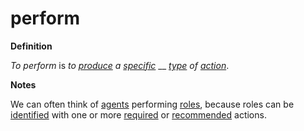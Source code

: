 # perform

**Definition**

_To perform_ is _to_ [_produce_](https://github.com/gcassel/Modular-Organization-Terminology/blob/master/terms/produce.md) _a_ [_specific_](https://github.com/gcassel/Modular-Organization-Terminology/blob/master/terms/specific.md) __ [_type_](https://github.com/gcassel/Modular-Organization-Terminology/blob/master/terms/type.md) _of_ [_action_](https://github.com/gcassel/Modular-Organization-Terminology/blob/master/terms/act.md).

**Notes**

We can often think of [agents](agent.md) performing [roles](role.md), because roles can be [identified](identify.md) with one or more [required](require.md) or [recommended](recommend.md) actions.
